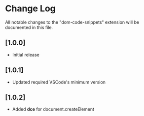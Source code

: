 # Change Log

All notable changes to the "dom-code-snippets" extension will be documented in this file.

## [1.0.0]

- Initial release

## [1.0.1]

- Updated required VSCode's minimum version

## [1.0.2]

- Added **dce** for document.createElement
